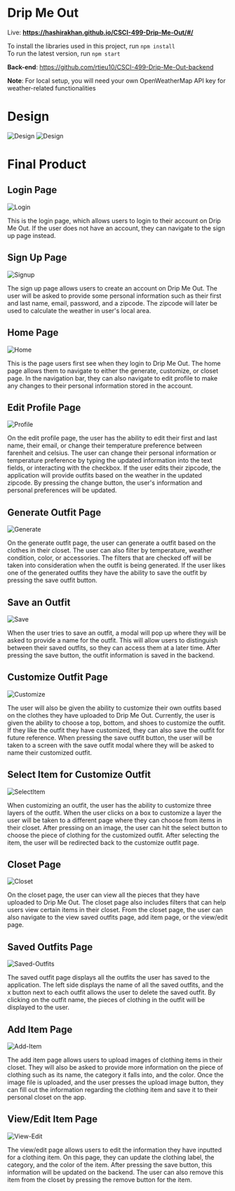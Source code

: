# Drip Me Out

Live: **https://hashirakhan.github.io/CSCI-499-Drip-Me-Out/#/**

To install the libraries used in this project, run `npm install`\
To run the latest version, run `npm start`

**Back-end**: https://github.com/rtieu10/CSCI-499-Drip-Me-Out-backend

  **Note**: For local setup, you will need your own OpenWeatherMap API key for weather-related functionalities

# Design

![Design](https://github.com/HashirAKhan/CSCI-499-Drip-Me-Out/blob/main/ReadMeAssets/Design.gif)
![Design](https://github.com/HashirAKhan/CSCI-499-Drip-Me-Out/blob/main/ReadMeAssets/DesignScreenshot.png)

# Final Product

## Login Page
![Login](https://github.com/HashirAKhan/CSCI-499-Drip-Me-Out/blob/main/ReadMeAssets/loginpage.png)

This is the login page, which allows users to login to their account on Drip Me Out. If the user does not have an account, they can navigate to the sign up page instead.

## Sign Up Page
![Signup](https://github.com/HashirAKhan/CSCI-499-Drip-Me-Out/blob/main/ReadMeAssets/signup.png)

The sign up page allows users to create an account on Drip Me Out. The user will be asked to provide some personal information such as their first and last name, email, password, and a zipcode. The zipcode will later be used to calculate the weather in user's local area.

## Home Page
![Home](https://github.com/HashirAKhan/CSCI-499-Drip-Me-Out/blob/main/ReadMeAssets/home.png)

This is the page users first see when they login to Drip Me Out. The home page allows them to navigate to either the generate, customize, or closet page. In the navigation bar, they can also navigate to edit profile to make any changes to their personal information stored in the account.

## Edit Profile Page
![Profile](https://github.com/HashirAKhan/CSCI-499-Drip-Me-Out/blob/main/ReadMeAssets/profilepage.png)

On the edit profile page, the user has the ability to edit their first and last name, their email, or change their temperature preference between farenheit and celsius. The user can change their personal information or temperature preference by typing the updated information into the text fields, or interacting with the checkbox. If the user edits their zipcode, the application will provide outfits based on the weather in the updated zipcode. By pressing the change button, the user's information and personal preferences will be updated.

## Generate Outfit Page
![Generate](https://github.com/HashirAKhan/CSCI-499-Drip-Me-Out/blob/main/ReadMeAssets/generateoutfit.png)

On the generate outfit page, the user can generate a outfit based on the clothes in their closet. The user can also filter by temperature, weather condition, color, or accessories. The filters that are checked off will be taken into consideration when the outfit is being generated. If the user likes one of the generated outfits they have the ability to save the outfit by pressing the save outfit button.

## Save an Outfit
![Save](https://github.com/HashirAKhan/CSCI-499-Drip-Me-Out/blob/main/ReadMeAssets/savemodal.png)

When the user tries to save an outfit, a modal will pop up where they will be asked to provide a name for the outfit. This will allow users to distinguish between their saved outfits, so they can access them at a later time. After pressing the save button, the outfit information is saved in the backend.

## Customize Outfit Page
![Customize](https://github.com/HashirAKhan/CSCI-499-Drip-Me-Out/blob/main/ReadMeAssets/customizeoutfit.png)

The user will also be given the ability to customize their own outfits based on the clothes they have uploaded to Drip Me Out. Currently, the user is given the ability to choose a top, bottom, and shoes to customize the outfit. If they like the outfit they have customized, they can also save the outfit for future reference. When pressing the save outfit button, the user will be taken to a screen with the save outfit modal where they will be asked to name their customized outfit.

## Select Item for Customize Outfit
![SelectItem](https://github.com/HashirAKhan/CSCI-499-Drip-Me-Out/blob/main/ReadMeAssets/selectitem.png)

When customizing an outfit, the user has the ability to customize three layers of the outfit. When the user clicks on a box to customize a layer the user will be taken to a different page where they can choose from items in their closet. After pressing on an image, the user can hit the select button to choose the piece of clothing for the customized outfit. After selecting the item, the user will be redirected back to the customize outfit page. 

## Closet Page

![Closet](https://github.com/HashirAKhan/CSCI-499-Drip-Me-Out/blob/main/ReadMeAssets/closet.png)

On the closet page, the user can view all the pieces that they have uploaded to Drip Me Out. The closet page also includes filters that can help users view certain items in their closet. From the closet page, the user can also navigate to the view saved outfits page, add item page, or the view/edit page.

## Saved Outfits Page
![Saved-Outfits](https://github.com/HashirAKhan/CSCI-499-Drip-Me-Out/blob/main/ReadMeAssets/savedoutfit.png)

The saved outfit page displays all the outfits the user has saved to the application. The left side displays the name of all the saved outfits, and the x button next to each outfit allows the user to delete the saved outfit. By clicking on the outfit name, the pieces of clothing in the outfit will be displayed to the user.

## Add Item Page
![Add-Item](https://github.com/HashirAKhan/CSCI-499-Drip-Me-Out/blob/main/ReadMeAssets/additem.png)

The add item page allows users to upload images of clothing items in their closet. They will also be asked to provide more information on the piece of clothing such as its name, the category it falls into, and the color. Once the image file is uploaded, and the user presses the upload image button, they can fill out the information regarding the clothing item and save it to their personal closet on the app.

## View/Edit Item Page
![View-Edit](https://github.com/HashirAKhan/CSCI-499-Drip-Me-Out/blob/main/ReadMeAssets/view-edit.png)

The view/edit page allows users to edit the information they have inputted for a clothing item. On this page, they can update the clothing label, the category, and the color of the item. After pressing the save button, this information will be updated on the backend. The user can also remove this item from the closet by pressing the remove button for the item.
